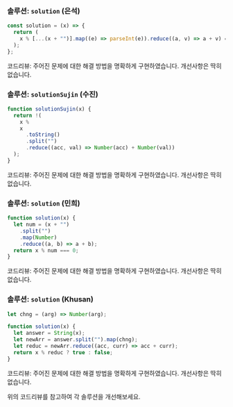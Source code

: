 ### 솔루션: `solution` (은석)

```javascript
const solution = (x) => {
  return (
    x % [...(x + "")].map((e) => parseInt(e)).reduce((a, v) => a + v) === 0
  );
};
```

코드리뷰: 주어진 문제에 대한 해결 방법을 명확하게 구현하였습니다. 개선사항은 딱히 없습니다.

### 솔루션: `solutionSujin` (수진)

```javascript
function solutionSujin(x) {
  return !(
    x %
    x
      .toString()
      .split("")
      .reduce((acc, val) => Number(acc) + Number(val))
  );
}
```

코드리뷰: 주어진 문제에 대한 해결 방법을 명확하게 구현하였습니다. 개선사항은 딱히 없습니다.

### 솔루션: `solution` (민희)

```javascript
function solution(x) {
  let num = (x + "")
    .split("")
    .map(Number)
    .reduce((a, b) => a + b);
  return x % num === 0;
}
```

코드리뷰: 주어진 문제에 대한 해결 방법을 명확하게 구현하였습니다. 개선사항은 딱히 없습니다.

### 솔루션: `solution` (Khusan)

```javascript
let chng = (arg) => Number(arg);

function solution(x) {
  let answer = String(x);
  let newArr = answer.split("").map(chng);
  let reduc = newArr.reduce((acc, curr) => acc + curr);
  return x % reduc ? true : false;
}
```

코드리뷰: 주어진 문제에 대한 해결 방법을 명확하게 구현하였습니다. 개선사항은 딱히 없습니다.

위의 코드리뷰를 참고하여 각 솔루션을 개선해보세요.
